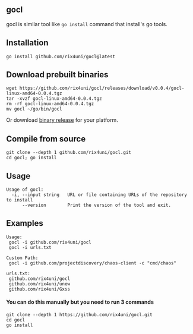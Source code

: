 ## gocl

gocl is similar tool like `go install` command that install's go tools.

## Installation
```
go install github.com/rix4uni/gocl@latest
```

## Download prebuilt binaries
```
wget https://github.com/rix4uni/gocl/releases/download/v0.0.4/gocl-linux-amd64-0.0.4.tgz
tar -xvzf gocl-linux-amd64-0.0.4.tgz
rm -rf gocl-linux-amd64-0.0.4.tgz
mv gocl ~/go/bin/gocl
```
Or download [binary release](https://github.com/rix4uni/gocl/releases) for your platform.

## Compile from source
```
git clone --depth 1 github.com/rix4uni/gocl.git
cd gocl; go install
```

## Usage
```
Usage of gocl:
  -i, --input string   URL or file containing URLs of the repository to install
      --version        Print the version of the tool and exit.
```

## Examples
```
Usage:
 gocl -i github.com/rix4uni/gocl
 gocl -i urls.txt

Custom Path:
 gocl -i github.com/projectdiscovery/chaos-client -c "cmd/chaos"

urls.txt:
 github.com/rix4uni/gocl
 github.com/rix4uni/unew
 github.com/rix4uni/Gxss
```

#### You can do this manually but you need to run 3 commands
```
git clone --depth 1 https://github.com/rix4uni/gocl.git
cd gocl
go install
```